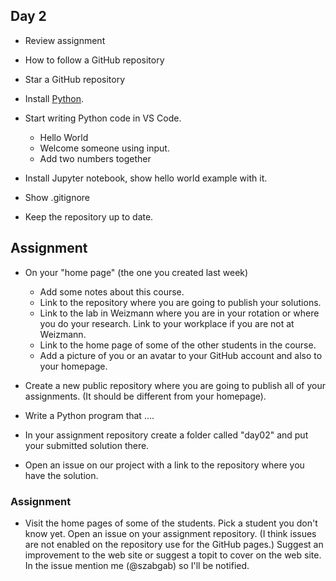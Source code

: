 
## Day 2

* Review assignment
* How to follow a GitHub repository
* Star a GitHub repository


* Install [Python](https://www.python.org/).
* Start writing Python code in VS Code.
    * Hello World
    * Welcome someone using input.
    * Add two numbers together
* Install Jupyter notebook, show hello world example with it.
* Show .gitignore
* Keep the repository up to date.



## Assignment

* On your "home page" (the one you created last week)
    * Add some notes about this course.
    * Link to the repository where you are going to publish your solutions.
    * Link to the lab in Weizmann where you are in your rotation or where you do your research. Link to your workplace if you are not at Weizmann.
    * Link to the home page of some of the other students in the course.
    * Add a picture of you or an avatar to your GitHub account and also to your homepage.


* Create a new public repository where you are going to publish all of your assignments. (It should be different from your homepage).
* Write a Python program that ....
* In your assignment repository create a folder called "day02" and put your submitted solution there.

* Open an issue on our project with a link to the repository where you have the solution.





### Assignment

* Visit the home pages of some of the students. Pick a student you don't know yet. Open an issue on your assignment repository.
(I think issues are not enabled on the repository use for the GitHub pages.)
Suggest an improvement to the web site or suggest a topit to cover on the web site. In the issue mention me (@szabgab) so I'll be notified.
